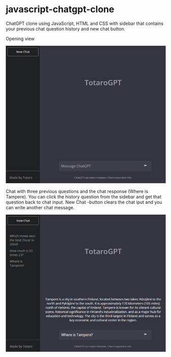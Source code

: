 # javascript-chatgpt-clone
ChatGPT clone using JavaScript, HTML and CSS with sidebar that contains your previous chat question history and new chat button.


Opening view

<img src="images/chatgpt1.png">

Chat with three previous questions and the chat response (Where is Tampere). You can click the history question from the sidebar and get that question back to chat input. New Chat -button clears the chat iput and you can write another chat message.

<img src="images/chatgpt2.png">


